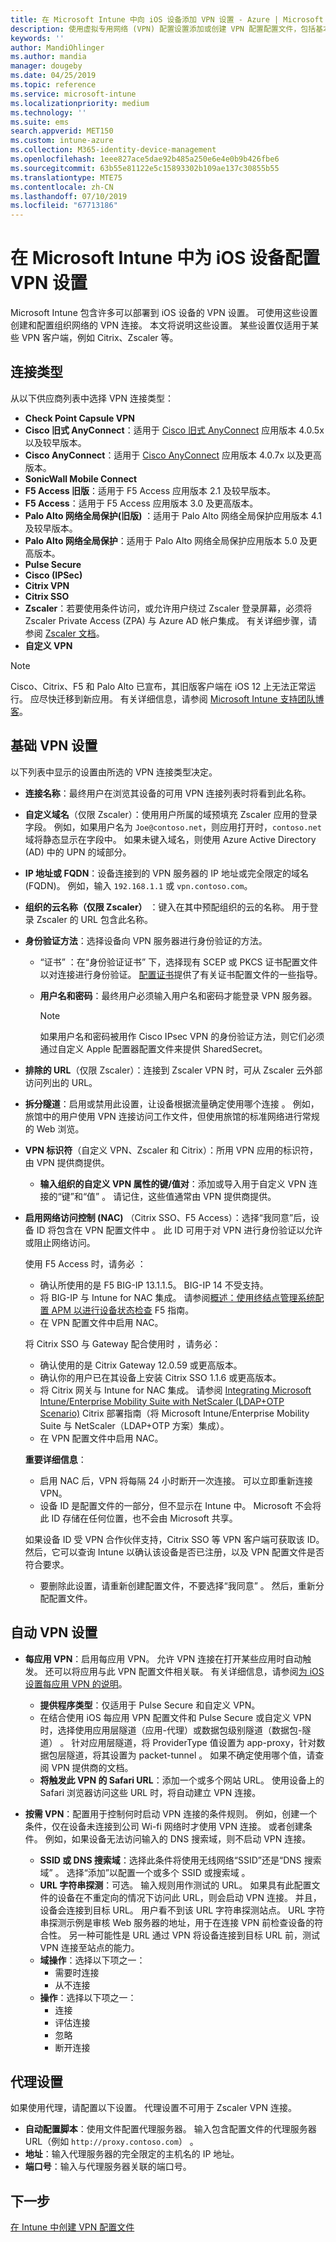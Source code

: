```yaml
---
title: 在 Microsoft Intune 中向 iOS 设备添加 VPN 设置 - Azure | Microsoft Docs
description: 使用虚拟专用网络 (VPN) 配置设置添加或创建 VPN 配置配置文件，包括基本设置中的连接详细信息、身份验证方法和拆分隧道；具有标识符的自定义 VPN 设置和键值对；包括 Safari URL 的每应用 VPN 设置和具有 SSID 或 DNS 搜索域的按需 VPN；以及代理设置，包括配置脚本、IP 或 FQDN 地址和 TCP 端口。
keywords: ''
author: MandiOhlinger
ms.author: mandia
manager: dougeby
ms.date: 04/25/2019
ms.topic: reference
ms.service: microsoft-intune
ms.localizationpriority: medium
ms.technology: ''
ms.suite: ems
search.appverid: MET150
ms.custom: intune-azure
ms.collection: M365-identity-device-management
ms.openlocfilehash: 1eee827ace5dae92b485a250e6e4e0b9b426fbe6
ms.sourcegitcommit: 63b55e81122e5c15893302b109ae137c30855b55
ms.translationtype: MTE75
ms.contentlocale: zh-CN
ms.lasthandoff: 07/10/2019
ms.locfileid: "67713186"
---
```

# <a name="configure-vpn-settings-on-ios-devices-in-microsoft-intune"></a>在 Microsoft Intune 中为 iOS 设备配置 VPN 设置

Microsoft Intune 包含许多可以部署到 iOS 设备的 VPN 设置。 可使用这些设置创建和配置组织网络的 VPN 连接。 本文将说明这些设置。 某些设置仅适用于某些 VPN 客户端，例如 Citrix、Zscaler 等。

## <a name="connection-type"></a>连接类型

从以下供应商列表中选择 VPN 连接类型：

- **Check Point Capsule VPN**
- **Cisco 旧式 AnyConnect**：适用于 [Cisco 旧式 AnyConnect](https://itunes.apple.com/app/cisco-legacy-anyconnect/id392790924) 应用版本 4.0.5x 以及较早版本。
- **Cisco AnyConnect**：适用于 [Cisco AnyConnect](https://itunes.apple.com/app/cisco-anyconnect/id1135064690) 应用版本 4.0.7x 以及更高版本。
- **SonicWall Mobile Connect**
- **F5 Access 旧版**：适用于 F5 Access 应用版本 2.1 及较早版本。
- **F5 Access**：适用于 F5 Access 应用版本 3.0 及更高版本。
- **Palo Alto 网络全局保护(旧版)** ：适用于 Palo Alto 网络全局保护应用版本 4.1 及较早版本。
- **Palo Alto 网络全局保护**：适用于 Palo Alto 网络全局保护应用版本 5.0 及更高版本。
- **Pulse Secure**
- **Cisco (IPSec)**
- **Citrix VPN**
- **Citrix SSO**
- **Zscaler**：若要使用条件访问，或允许用户绕过 Zscaler 登录屏幕，必须将 Zscaler Private Access (ZPA) 与 Azure AD 帐户集成。 有关详细步骤，请参阅 [Zscaler 文档](https://help.zscaler.com/zpa/configuration-example-microsoft-azure-ad)。 
- **自定义 VPN**

> [!NOTE]
> Cisco、Citrix、F5 和 Palo Alto 已宣布，其旧版客户端在 iOS 12 上无法正常运行。 应尽快迁移到新应用。 有关详细信息，请参阅 [Microsoft Intune 支持团队博客](https://go.microsoft.com/fwlink/?linkid=2013806&clcid=0x409)。

## <a name="base-vpn-settings"></a>基础 VPN 设置

以下列表中显示的设置由所选的 VPN 连接类型决定。  

- **连接名称**：最终用户在浏览其设备的可用 VPN 连接列表时将看到此名称。
- **自定义域名**（仅限 Zscaler）：使用用户所属的域预填充 Zscaler 应用的登录字段。 例如，如果用户名为 `Joe@contoso.net`，则应用打开时，`contoso.net` 域将静态显示在字段中。 如果未键入域名，则使用 Azure Active Directory (AD) 中的 UPN 的域部分。
- **IP 地址或 FQDN**：设备连接到的 VPN 服务器的 IP 地址或完全限定的域名 (FQDN)。 例如，输入 `192.168.1.1` 或 `vpn.contoso.com`。
- **组织的云名称（仅限 Zscaler）** ：键入在其中预配组织的云的名称。 用于登录 Zscaler 的 URL 包含此名称。  
- **身份验证方法**：选择设备向 VPN 服务器进行身份验证的方法。 
  - “证书”  ：在“身份验证证书”  下，选择现有 SCEP 或 PKCS 证书配置文件以对连接进行身份验证。 [配置证书](certificates-configure.md)提供了有关证书配置文件的一些指导。
  - **用户名和密码**：最终用户必须输入用户名和密码才能登录 VPN 服务器。  

    > [!NOTE]
    > 如果用户名和密码被用作 Cisco IPsec VPN 的身份验证方法，则它们必须通过自定义 Apple 配置器配置文件来提供 SharedSecret。

- **排除的 URL**（仅限 Zscaler）：连接到 Zscaler VPN 时，可从 Zscaler 云外部访问列出的 URL。 

- **拆分隧道**：启用或禁用此设置，让设备根据流量确定使用哪个连接   。 例如，旅馆中的用户使用 VPN 连接访问工作文件，但使用旅馆的标准网络进行常规的 Web 浏览。

- **VPN 标识符**（自定义 VPN、Zscaler 和 Citrix）：所用 VPN 应用的标识符，由 VPN 提供商提供。
  - **输入组织的自定义 VPN 属性的键/值对**：添加或导入用于自定义 VPN 连接的“键”和“值”   。 请记住，这些值通常由 VPN 提供商提供。

- **启用网络访问控制 (NAC)** （Citrix SSO、F5 Access）：选择“我同意”后，设备 ID 将包含在 VPN 配置文件中  。 此 ID 可用于对 VPN 进行身份验证以允许或阻止网络访问。

  使用 F5 Access 时，请务必  ：

  - 确认所使用的是 F5 BIG-IP 13.1.1.5。 BIG-IP 14 不受支持。
  - 将 BIG-IP 与 Intune for NAC 集成。 请参阅[概述：使用终结点管理系统配置 APM 以进行设备状态检查](https://support.f5.com/kb/en-us/products/big-ip_apm/manuals/product/apm-client-configuration-7-1-6/6.html#guid-0bd12e12-8107-40ec-979d-c44779a8cc89) F5 指南。
  - 在 VPN 配置文件中启用 NAC。

  将 Citrix SSO 与 Gateway 配合使用时  ，请务必：

  - 确认使用的是 Citrix Gateway 12.0.59 或更高版本。
  - 确认你的用户已在其设备上安装 Citrix SSO 1.1.6 或更高版本。
  - 将 Citrix 网关与 Intune for NAC 集成。 请参阅 [Integrating Microsoft Intune/Enterprise Mobility Suite with NetScaler (LDAP+OTP Scenario)](https://www.citrix.com/content/dam/citrix/en_us/documents/guide/integrating-microsoft-intune-enterprise-mobility-suite-with-netscaler.pdf) Citrix 部署指南（将 Microsoft Intune/Enterprise Mobility Suite 与 NetScaler（LDAP+OTP 方案）集成）。
  - 在 VPN 配置文件中启用 NAC。

  **重要详细信息**：  

  - 启用 NAC 后，VPN 将每隔 24 小时断开一次连接。 可以立即重新连接 VPN。
  - 设备 ID 是配置文件的一部分，但不显示在 Intune 中。 Microsoft 不会将此 ID 存储在任何位置，也不会由 Microsoft 共享。

  如果设备 ID 受 VPN 合作伙伴支持，Citrix SSO 等 VPN 客户端可获取该 ID。 然后，它可以查询 Intune 以确认该设备是否已注册，以及 VPN 配置文件是否符合要求。

  - 要删除此设置，请重新创建配置文件，不要选择“我同意”  。 然后，重新分配配置文件。

## <a name="automatic-vpn-settings"></a>自动 VPN 设置

- **每应用 VPN**：启用每应用 VPN。 允许 VPN 连接在打开某些应用时自动触发。 还可以将应用与此 VPN 配置文件相关联。 有关详细信息，请参阅[为 iOS 设置每应用 VPN 的说明](vpn-setting-configure-per-app.md)。
  - **提供程序类型**：仅适用于 Pulse Secure 和自定义 VPN。
  - 在结合使用 iOS 每应用 VPN 配置文件和 Pulse Secure 或自定义 VPN 时，选择使用应用层隧道（应用-代理）或数据包级别隧道（数据包-隧道）  。 针对应用层隧道，将 ProviderType 值设置为 app-proxy，针对数据包层隧道，将其设置为 packet-tunnel    。 如果不确定使用哪个值，请查阅 VPN 提供商的文档。
  - **将触发此 VPN 的 Safari URL**：添加一个或多个网站 URL。 使用设备上的 Safari 浏览器访问这些 URL 时，将自动建立 VPN 连接。

- **按需 VPN**：配置用于控制何时启动 VPN 连接的条件规则。 例如，创建一个条件，仅在设备未连接到公司 Wi-fi 网络时才使用 VPN 连接。 或者创建条件。 例如，如果设备无法访问输入的 DNS 搜索域，则不启动 VPN 连接。

  - **SSID 或 DNS 搜索域**：选择此条件将使用无线网络“SSID”还是“DNS 搜索域”   。 选择“添加”以配置一个或多个 SSID 或搜索域  。
  - **URL 字符串探测**：可选。 输入规则用作测试的 URL。 如果具有此配置文件的设备在不重定向的情况下访问此 URL，则会启动 VPN 连接。 并且，设备会连接到目标 URL。 用户看不到该 URL 字符串探测站点。 URL 字符串探测示例是审核 Web 服务器的地址，用于在连接 VPN 前检查设备的符合性。 另一种可能性是 URL 通过 VPN 将设备连接到目标 URL 前，测试 VPN 连接至站点的能力。
  - **域操作**：选择以下项之一：
    - 需要时连接
    - 从不连接
  - **操作**：选择以下项之一：
    - 连接
    - 评估连接
    - 忽略
    - 断开连接

## <a name="proxy-settings"></a>代理设置

如果使用代理，请配置以下设置。 代理设置不可用于 Zscaler VPN 连接。  

- **自动配置脚本**：使用文件配置代理服务器。 输入包含配置文件的代理服务器 URL（例如 `http://proxy.contoso.com`）  。
- **地址**：输入代理服务器的完全限定的主机名的 IP 地址。
- **端口号**：输入与代理服务器关联的端口号。

## <a name="next-step"></a>下一步
[在 Intune 中创建 VPN 配置文件](vpn-settings-configure.md)  
